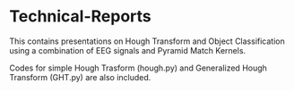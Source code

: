 # Technical-Reports
This contains presentations on Hough Transform and Object Classification using a combination of EEG signals and Pyramid Match Kernels.

Codes for simple Hough Trasform (hough.py) and Generalized Hough Transform (GHT.py) are also included. 
